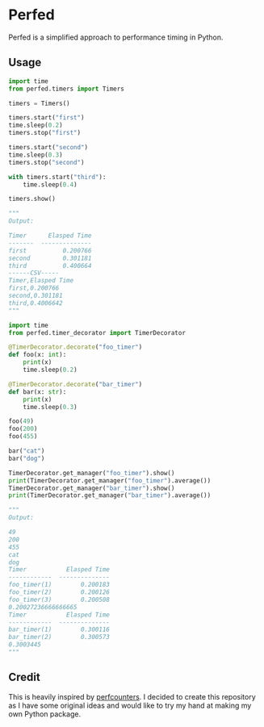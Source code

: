 # Perfed

Perfed is a simplified approach to performance timing in Python.

## Usage
```Python
import time
from perfed.timers import Timers

timers = Timers()

timers.start("first")
time.sleep(0.2)
timers.stop("first")

timers.start("second")
time.sleep(0.3)
timers.stop("second")

with timers.start("third"):
    time.sleep(0.4)

timers.show()

"""
Output:

Timer      Elasped Time
-------  --------------
first          0.200766
second         0.301181
third          0.400664
------CSV-----
Timer,Elasped Time
first,0.200766
second,0.301181
third,0.4006642
"""
```

```Python
import time
from perfed.timer_decorator import TimerDecorator

@TimerDecorator.decorate("foo_timer")
def foo(x: int):
    print(x)
    time.sleep(0.2)

@TimerDecorator.decorate("bar_timer")
def bar(x: str):
    print(x)
    time.sleep(0.3)

foo(49)
foo(200)
foo(455)

bar("cat")
bar("dog")

TimerDecorator.get_manager("foo_timer").show()
print(TimerDecorator.get_manager("foo_timer").average())
TimerDecorator.get_manager("bar_timer").show()
print(TimerDecorator.get_manager("bar_timer").average())

"""
Output:

49
200
455
cat
dog
Timer           Elasped Time
------------  --------------
foo_timer(1)        0.200183
foo_timer(2)        0.200126
foo_timer(3)        0.200508
0.20027236666666665
Timer           Elasped Time
------------  --------------
bar_timer(1)        0.300116
bar_timer(2)        0.300573
0.3003445
"""
```

## Credit
This is heavily inspired by [perfcounters](https://github.com/ebursztein/perfcounters). I decided to create this repository as I have some original ideas and would like to try my hand at making my own Python package. 
